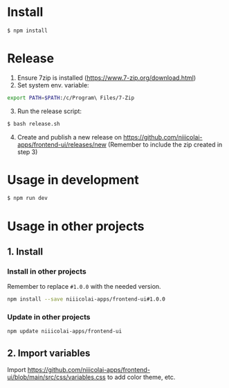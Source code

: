 # Install

```bash
$ npm install
```

# Release
1. Ensure 7zip is installed (https://www.7-zip.org/download.html)
2. Set system env. variable: 
```bash
export PATH=$PATH:/c/Program\ Files/7-Zip
```
3. Run the release script:
```bash
$ bash release.sh
```
4. Create and publish a new release on https://github.com/niiicolai-apps/frontend-ui/releases/new (Remember to include the zip created in step 3)

# Usage in development

```bash
$ npm run dev
```

# Usage in other projects

## 1. Install
### Install in other projects
Remember to replace `#1.0.0` with the needed version.
```bash
npm install --save niiicolai-apps/frontend-ui#1.0.0
```

### Update in other projects
```bash
npm update niiicolai-apps/frontend-ui
```

## 2. Import variables
Import https://github.com/niiicolai-apps/frontend-ui/blob/main/src/css/variables.css to add color theme, etc.

